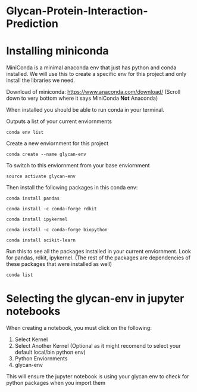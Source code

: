 # Glycan-Protein-Interaction-Prediction


# Installing miniconda 

MiniConda is a minimal anaconda env that just has python and conda installed. We will use this to create a specific env for this project and only install the libraries we need. 

Download of miniconda: https://www.anaconda.com/download/
(Scroll down to very bottom where it says MiniConda **Not** Anaconda)

When installed you should be able to run conda in your terminal.

Outputs a list of your current enviornments 
```
conda env list
``` 

Create a new enviornment for this project
```
conda create --name glycan-env
```

To switch to this enviornment from your base enviornment 
```
source activate glycan-env
``` 


Then install the following packages in this conda env:
```
conda install pandas

conda install -c conda-forge rdkit

conda install ipykernel

conda install -c conda-forge biopython

conda install scikit-learn
```

Run this to see all the packages installed in your current enviornment. Look for pandas, rdkit, ipykernel. (The rest of the packages are dependencies of these packages that were installed as well)
```
conda list
```

# Selecting the glycan-env in jupyter notebooks

When creating a notebook, you must click on the following:

1. Select Kernel
2. Select Another Kernel (Optional as it might recomend to select your default local/bin python env)
3. Python Enviornments
4. glycan-env

This will ensure the jupyter notebook is using your glycan env to check for python packages when you import them
